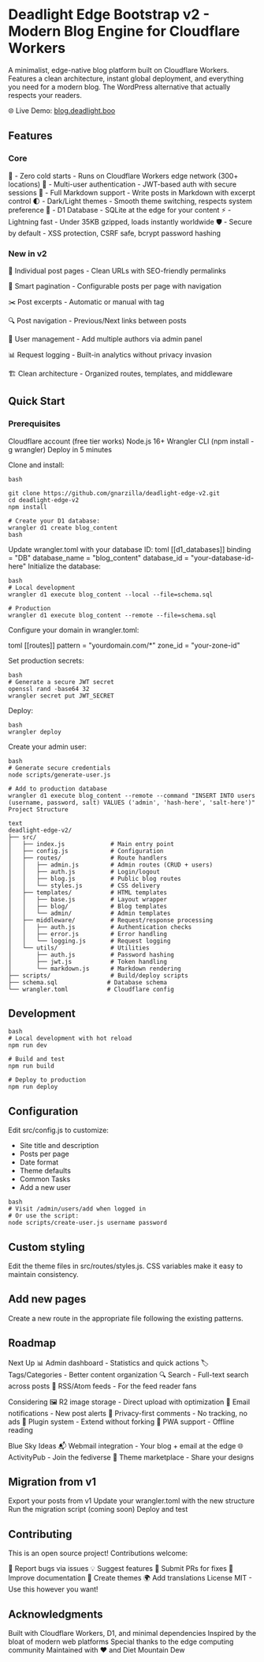 # Deadlight Edge Bootstrap v2 - Modern Blog Engine for Cloudflare Workers

A minimalist, edge-native blog platform built on Cloudflare Workers. Features a clean architecture, instant global deployment, and everything you need for a modern blog. The WordPress alternative that actually respects your readers.

🌐 Live Demo: [blog.deadlight.boo](https://blog.deadlight.boo)

## Features
### Core
🚀 - Zero cold starts - Runs on Cloudflare Workers edge network (300+ locations)
🔐 - Multi-user authentication - JWT-based auth with secure sessions
📝 - Full Markdown support - Write posts in Markdown with excerpt control
🌓 - Dark/Light themes - Smooth theme switching, respects system preference
💾 - D1 Database - SQLite at the edge for your content
⚡ - Lightning fast - Under 35KB gzipped, loads instantly worldwide
🛡️ - Secure by default - XSS protection, CSRF safe, bcrypt password hashing

### New in v2

📄 Individual post pages - Clean URLs with SEO-friendly permalinks

📑 Smart pagination - Configurable posts per page with navigation

✂️ Post excerpts - Automatic or manual with <!--more--> tag

🔍 Post navigation - Previous/Next links between posts

👥 User management - Add multiple authors via admin panel

📊 Request logging - Built-in analytics without privacy invasion

🏗️ Clean architecture - Organized routes, templates, and middleware

## Quick Start

### Prerequisites
Cloudflare account (free tier works)
Node.js 16+
Wrangler CLI (npm install -g wrangler)
Deploy in 5 minutes

Clone and install:
```
bash

git clone https://github.com/gnarzilla/deadlight-edge-v2.git
cd deadlight-edge-v2
npm install

# Create your D1 database:
wrangler d1 create blog_content
bash
```

Update wrangler.toml with your database ID:
toml
[[d1_databases]]
binding = "DB"
database_name = "blog_content"
database_id = "your-database-id-here"
Initialize the database:
```
bash
# Local development
wrangler d1 execute blog_content --local --file=schema.sql

# Production
wrangler d1 execute blog_content --remote --file=schema.sql
```

Configure your domain in wrangler.toml:

toml
[[routes]]
pattern = "yourdomain.com/*"
zone_id = "your-zone-id"

Set production secrets:

```
bash
# Generate a secure JWT secret
openssl rand -base64 32
wrangler secret put JWT_SECRET
```

Deploy:
```
bash
wrangler deploy
```
Create your admin user:
```
bash
# Generate secure credentials
node scripts/generate-user.js

# Add to production database
wrangler d1 execute blog_content --remote --command "INSERT INTO users (username, password, salt) VALUES ('admin', 'hash-here', 'salt-here')"
Project Structure
```
```
text
deadlight-edge-v2/
├── src/
│   ├── index.js             # Main entry point
│   ├── config.js            # Configuration
│   ├── routes/              # Route handlers
│   │   ├── admin.js         # Admin routes (CRUD + users)
│   │   ├── auth.js          # Login/logout
│   │   ├── blog.js          # Public blog routes
│   │   └── styles.js        # CSS delivery
│   ├── templates/           # HTML templates
│   │   ├── base.js          # Layout wrapper
│   │   ├── blog/            # Blog templates
│   │   └── admin/           # Admin templates
│   ├── middleware/          # Request/response processing
│   │   ├── auth.js          # Authentication checks
│   │   ├── error.js         # Error handling
│   │   └── logging.js       # Request logging
│   └── utils/               # Utilities
│       ├── auth.js          # Password hashing
│       ├── jwt.js           # Token handling
│       └── markdown.js      # Markdown rendering
├── scripts/                 # Build/deploy scripts
├── schema.sql              # Database schema
└── wrangler.toml           # Cloudflare config
```

## Development
```
bash
# Local development with hot reload
npm run dev

# Build and test
npm run build

# Deploy to production
npm run deploy
```

## Configuration

Edit src/config.js to customize:
+ Site title and description
+ Posts per page
+ Date format
+ Theme defaults
+ Common Tasks
+ Add a new user

```
bash
# Visit /admin/users/add when logged in
# Or use the script:
node scripts/create-user.js username password
```

## Custom styling
Edit the theme files in src/routes/styles.js. CSS variables make it easy to maintain consistency.

## Add new pages
Create a new route in the appropriate file following the existing patterns.

## Roadmap

Next Up
📊 Admin dashboard - Statistics and quick actions
🏷️ Tags/Categories - Better content organization
🔍 Search - Full-text search across posts
📰 RSS/Atom feeds - For the feed reader fans

Considering
🖼️ R2 image storage - Direct upload with optimization
📧 Email notifications - New post alerts
💬 Privacy-first comments - No tracking, no ads
🔌 Plugin system - Extend without forking
📱 PWA support - Offline reading

Blue Sky Ideas
📬 Webmail integration - Your blog + email at the edge
🌐 ActivityPub - Join the fediverse
🎨 Theme marketplace - Share your designs

## Migration from v1
Export your posts from v1
Update your wrangler.toml with the new structure
Run the migration script (coming soon)
Deploy and test

## Contributing
This is an open source project! Contributions welcome:

🐛 Report bugs via issues
💡 Suggest features
🔧 Submit PRs for fixes
📖 Improve documentation
🎨 Create themes
🌍 Add translations
License
MIT - Use this however you want!

## Acknowledgments
Built with Cloudflare Workers, D1, and minimal dependencies
Inspired by the bloat of modern web platforms
Special thanks to the edge computing community
Maintained with ❤️ and Diet Mountain Dew
